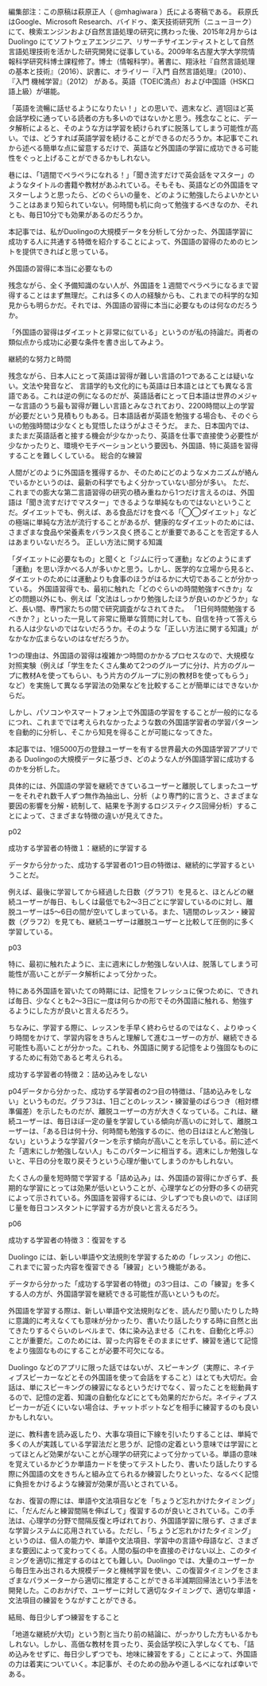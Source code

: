 編集部注：この原稿は萩原正人（ @mhagiwara ）氏による寄稿である。 萩原氏はGoogle、Microsoft Research、バイドゥ、楽天技術研究所（ニューヨーク）にて、検索エンジンおよび自然言語処理の研究に携わった後、2015年2月からはDuolingo にてソフトウェアエンジニア、リサーチサイエンティストとして自然言語処理技術を活かした研究開発に従事している。2009年名古屋大学大学院情報科学研究科博士課程修了。博士（情報科学）。著書に、翔泳社『自然言語処理の基本と技術』（2016）、訳書に、オライリー『入門 自然言語処理』（2010）、『入門 機械学習』（2012） がある。英語（TOEIC満点）および中国語（HSK口語上級）が堪能。

 

「英語を流暢に話せるようになりたい！」との思いで、週末など、週1回ほど英会話学校に通っている読者の方も多いのではないかと思う。残念なことに、データ解析によると、そのような方は学習を続けられずに脱落してしまう可能性が高い。では、どうすれば英語学習を続けることができるのだろうか。本記事でこれから述べる簡単な点に留意するだけで、英語など外国語の学習に成功できる可能性をぐっと上げることができるかもしれない。

巷には、「1週間でペラペラになれる！」「聞き流すだけで英会話をマスター」のようなタイトルの書籍や教材があふれている。そもそも、英語などの外国語をマスターしようと思ったら、どのぐらいの量を、どのように勉強したらよいかということはあまり知られていない。何時間も机に向って勉強するべきなのか、それとも、毎日10分でも効果があるのだろうか。

本記事では、私がDuolingoの大規模データを分析して分かった、外国語学習に成功する人に共通する特徴を紹介することによって、外国語の習得のためのヒントを提供できればと思っている。

外国語の習得に本当に必要なもの

残念ながら、全く予備知識のない人が、外国語を１週間でペラペラになるまで習得することはまず無理だ。これは多くの人の経験からも、これまでの科学的な知見からも明らかだ。それでは、外国語の習得に本当に必要なものは何なのだろうか。

「外国語の習得はダイエットと非常に似ている」というのが私の持論だ。両者の類似点から成功に必要な条件を書き出してみよう。

継続的な努力と時間

残念ながら、日本人にとって英語は習得が難しい言語の1つであることは疑いない。文法や発音など、 言語学的も文化的にも英語は日本語とはとても異なる言語である。これは逆の例になるのだが、英語話者にとって日本語は世界のメジャーな言語のうち最も習得が難しい言語とみなされており、2200時間以上の学習が必要だという見積もりもある。日本語話者が英語を勉強する場合も、そのぐらいの勉強時間は少なくとも覚悟したほうがよさそうだ。
また、日本国内では、またまだ英語話者と接する機会が少なかったり、英語を仕事で直接使う必要性が少なかったりと、環境やモチベーションという要因も、外国語、特に英語を習得することを難しくしている。
総合的な練習

人間がどのように外国語を獲得するか、そのためにどのようなメカニズムが絡んでいるかというのは、最新の科学でもよく分かっていない部分が多い。
ただ、これまでの膨大な第二言語習得の研究の積み重ねから1つだけ言えるのは、外国語は「聞き流すだけでマスター」できるような単純なものではないということだ。ダイエットでも、例えば、ある食品だけを食べる「◯◯ダイエット」などの極端に単純な方法が流行することがあるが、健康的なダイエットのためには、さまざまな食品や栄養素をバランス良く摂ることが重要であることを否定する人はあまりいないだろう。
正しい方法に関する知識

「ダイエットに必要なもの」と聞くと「ジムに行って運動」などのようにまず「運動」を思い浮かべる人が多いかと思う。しかし、医学的な立場から見ると、ダイエットのためには運動よりも食事のほうがはるかに大切であることが分かっている。
外国語習得でも、最初に触れた「どのぐらいの時間勉強すべきか」などの問題以外にも、例えば「文法はしっかり勉強したほうが良いのかどうか」など、長い間、専門家たちの間で研究調査がなされてきた。
「1日何時間勉強するべきか？」といった一見して非常に簡単な質問に対しても、自信を持って答えられる人は少ないのではないだろうか。そのような「正しい方法に関する知識」がなかなか広まらないのはなぜだろうか。

1つの理由は、外国語の習得は複雑かつ時間のかかるプロセスなので、大規模な対照実験（例えば「学生をたくさん集めて2つのグループに分け、片方のグループに教材Aを使ってもらい、もう片方のグループに別の教材Bを使ってもらう」など）を実施して異なる学習法の効果などを比較することが簡単にはできないからだ。

しかし、パソコンやスマートフォン上で外国語の学習をすることが一般的になるにつれ、これまででは考えられなかったような数の外国語学習者の学習パターンを自動的に分析し、そこから知見を得ることが可能になってきた。

本記事では、1億5000万の登録ユーザーを有する世界最大の外国語学習アプリである Duolingoの大規模データに基づき、どのような人が外国語学習に成功するのかを分析した。

具体的には、外国語の学習を継続できているユーザーと離脱してしまったユーザーをそれぞれ数千人ずつ無作為抽出し、分析（より専門的に言うと、さまざまな要因の影響を分解・統制して、結果を予測するロジスティクス回帰分析）することによって、さまざまな特徴の違いが見えてきた。

p02

成功する学習者の特徴１：継続的に学習する

データから分かった、成功する学習者の1つ目の特徴は、継続的に学習するということだ。

例えば、最後に学習してから経過した日数（グラフ1）を見ると、ほとんどの継続ユーザーが毎日、もしくは最低でも2〜3日ごとに学習しているのに対し、離脱ユーザーは5〜6日の間が空いてしまっている。また、1週間のレッスン・練習数（グラフ2）を見ても、継続ユーザーは離脱ユーザーと比較して圧倒的に多く学習している。

p03

特に、最初に触れたように、主に週末にしか勉強しない人は、脱落してしまう可能性が高いことがデータ解析によって分かった。

特にある外国語を習いたての時期には、記憶をフレッシュに保つために、できれば毎日、少なくとも2〜3日に一度は何らかの形でその外国語に触れる、勉強するようにした方が良いと言えるだろう。

ちなみに、学習する際に、レッスンを手早く終わらせるのではなく、よりゆっくり時間をかけて、学習内容をきちんと理解して進むユーザーの方が、継続できる可能性も高いことが分かった。これも、外国語に関する記憶をより強固なものにするために有効であると考えられる。

成功する学習者の特徴２：詰め込みをしない

p04データから分かった、成功する学習者の2つ目の特徴は、「詰め込みをしない」というものだ。グラフ3は、1日ごとのレッスン・練習量のばらつき（相対標準偏差）を示したものだが、離脱ユーザーの方が大きくなっている。これは、継続ユーザーは、毎日ほぼ一定の量を学習している傾向が高いのに対して、離脱ユーザーは、「ある日は何十分、何時間も勉強するのに、他の日はほとんど勉強しない」というような学習パターンを示す傾向が高いことを示している。前に述べた「週末にしか勉強しない人」もこのパターンに相当する。週末にしか勉強しないと、平日の分を取り戻そうという心理が働いてしまうのかもしれない。

たくさんの量を短時間で学習する「詰め込み」は、外国語の習得にかぎらず、長期的な学習にとっては効果が低いということが、心理学などの分野の多くの研究によって示されている。外国語を習得するには、少しずつでも良いので、ほぼ同じ量を毎日コンスタントに学習する方が良いと言えるだろう。

p06

成功する学習者の特徴３：復習をする

Duolingo には、新しい単語や文法規則を学習するための「レッスン」の他に、これまでに習った内容を復習できる「練習」という機能がある。

データから分かった「成功する学習者の特徴」の3つ目は、この「練習」を多くする人の方が、外国語学習を継続できる可能性が高いというものだ。

外国語を学習する際は、新しい単語や文法規則などを、読んだり聞いたりした時に意識的に考えなくても意味が分かったり、書いたり話したりする時に自然と出てきたりするぐらいのレベルまで、体に染み込ませる（これを、自動化と呼ぶ）ことが重要だ。このためには、習った内容をそのままにせず、練習を通じて記憶をより強固なものにすることが必要不可欠になる。

Duolingo などのアプリに限った話ではないが、スピーキング（実際に、ネイティブスピーカーなどとその外国語を使って会話をすること）はとても大切だ。会話は、単にスピーキングの練習になるというだけでなく、習ったことを総動員するので、記憶の定着、知識の自動化などにとても効果的だからだ。ネイティブスピーカーが近くにいない場合は、チャットボットなどを相手に練習するのも良いかもしれない。

逆に、教科書を読み返したり、大事な項目に下線を引いたりすることは、単純で多くの人が実践している学習法だと思うが、記憶の定着という意味では学習にとってほとんど効果がないことが心理学の研究によって分かっている。単語の意味を覚えているかどうか単語カードを使ってテストしたり、書いたり話したりする際に外国語の文をきちんと組み立てられるか練習したりといった、なるべく記憶に負担をかけるような練習が効果が高いとされている。

なお、復習の際には、単語や文法項目などを「ちょうど忘れかけたタイミング」に、「だんだんと練習間隔を伸ばして」復習するのが良いとされている。この手法は、心理学の分野で間隔反復と呼ばれており、外国語学習に限らず、さまざまな学習システムに応用されている。ただし、「ちょうど忘れかけたタイミング」というのは、個人の能力や、単語や文法項目、学習中の言語や母語など、さまざまな要因によって変わってくる。人間の脳の中を直接のぞけない以上、このタイミングを適切に推定するのはとても難しい。Duolingo では、大量のユーザーから毎日生み出される大規模データと機械学習を使い、この復習タイミングをさまざまなパラメーターから適切に推定することができる半減期回帰法という手法を開発した。このおかげで、ユーザーに対して適切なタイミングで、適切な単語・文法項目の練習をうながすことができる。

結局、毎日少しずつ練習をすること

「地道な継続が大切」という割と当たり前の結論に、がっかりした方もいるかもしれない。しかし、高価な教材を買ったり、英会話学校に入学しなくても、「詰め込みをせずに、毎日少しずつでも、地味に練習をする」ことによって、外国語の力は着実についていく。本記事が、そのための励みや道しるべになれば幸いである。
